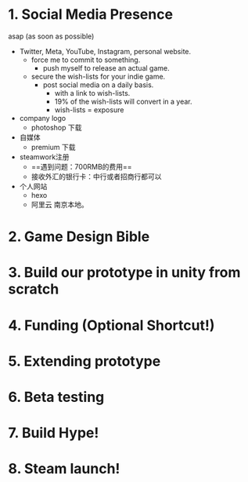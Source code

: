 # 1. Social Media Presence
asap (as soon as possible)
- Twitter, Meta, YouTube, Instagram, personal website.
	- force me to commit to something.
		- push myself to release an actual game.
	- secure the wish-lists for your indie game.
		- post social media on a daily basis.
			- with a link to wish-lists.
			- 19% of the wish-lists will convert in a year.
			- wish-lists = exposure
- company logo
	- photoshop 下载
- 自媒体
	- premium 下载
- steamwork注册
	- ==遇到问题：700RMB的费用==
	- 接收外汇的银行卡：中行或者招商行都可以
- 个人网站
	- hexo
	- 阿里云 南京本地。
# 2. Game Design Bible
# 3. Build our prototype in unity from scratch
# 4. Funding (Optional Shortcut!)
# 5. Extending prototype
# 6. Beta testing
# 7. Build Hype!
# 8. Steam launch!
